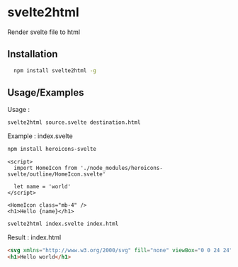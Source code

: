
# svelte2html

Render svelte file to html


## Installation

```bash
  npm install svelte2html -g
```
    
## Usage/Examples

Usage :
```bash
svelte2html source.svelte destination.html
```

Example : index.svelte
```bash
npm install heroicons-svelte
```
```svelte
<script>
  import HomeIcon from './node_modules/heroicons-svelte/outline/HomeIcon.svelte'

  let name = 'world'
</script>

<HomeIcon class="mb-4" />
<h1>Hello {name}</h1>
```

```bash
svelte2html index.svelte index.html
```

Result : index.html
```html
<svg xmlns="http://www.w3.org/2000/svg" fill="none" viewBox="0 0 24 24" stroke="currentColor" class="mb-4"><path stroke-linecap="round" stroke-linejoin="round" stroke-width="2" d="M3 12l2-2m0 0l7-7 7 7M5 10v10a1 1 0 001 1h3m10-11l2 2m-2-2v10a1 1 0 01-1 1h-3m-6 0a1 1 0 001-1v-4a1 1 0 011-1h2a1 1 0 011 1v4a1 1 0 001 1m-6 0h6"></path></svg>
<h1>Hello world</h1>
```
